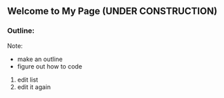 ## Welcome to My Page (UNDER CONSTRUCTION)

### Outline:

Note:
- make an outline
- figure out how to code

1. edit list
2. edit it again


